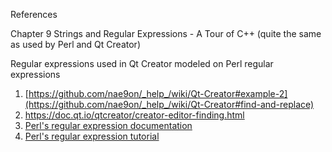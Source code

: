 References

Chapter 9 Strings and Regular Expressions - A Tour of C++ (quite the same as used by Perl and Qt Creator)

Regular expressions used in Qt Creator modeled on Perl regular expressions
1. [https://github.com/nae9on/_help_/wiki/Qt-Creator#example-2](https://github.com/nae9on/_help_/wiki/Qt-Creator#find-and-replace)
2. https://doc.qt.io/qtcreator/creator-editor-finding.html
3. [Perl's regular expression documentation](http://perldoc.perl.org/perlre.html)
4. [Perl's regular expression tutorial](http://perldoc.perl.org/perlretut.html)
